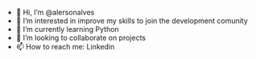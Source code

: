 - 👋 Hi, I’m @alersonalves
- 👀 I’m interested in improve my skills to join the development comunity
- 🌱 I’m currently learning Python
- 💞️ I’m looking to collaborate on projects
- 📫 How to reach me: Linkedin

<!---
alersonalves/alersonalves is a ✨ special ✨ repository because its `README.md` (this file) appears on your GitHub profile.
You can click the Preview link to take a look at your changes.
--->

